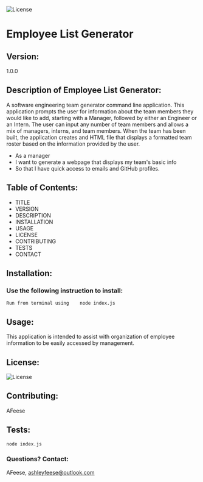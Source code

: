 
  ![License](https://img.shields.io/badge/License-MIT-blue.svg?style=plastic)

# Employee List Generator

## Version:
1.0.0




## Description of Employee List Generator:
A software engineering team generator command line application. This application prompts the user for information about the team members they would like to add, starting with a Manager, followed by either an Engineer or an Intern. The user can input any number of team members and allows a mix of managers, interns, and team members. When the team has been built, the application creates and HTML file that displays a formatted team roster based on the information provided by the user. 

* As a manager 
* I want to generate a webpage that displays my team's basic info 
* So that I have quick access to emails and GitHub profiles.




## Table of Contents:
* TITLE
* VERSION
* DESCRIPTION
* INSTALLATION
* USAGE
* LICENSE
* CONTRIBUTING
* TESTS
* CONTACT




## Installation: 
### Use the following instruction to install: 

```Run from terminal using    node index.js```




## Usage: 
This application is intended to assist with organization of employee information to be easily accessed by management. 




## License: 
![License](https://img.shields.io/badge/License-MIT-blue.svg?style=plastic)




## Contributing: 
AFeese





## Tests: 
```node index.js```




### Questions? Contact:
AFeese, ashleyfeese@outlook.com

